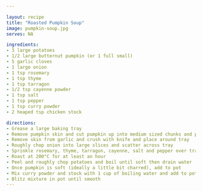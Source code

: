 ```yaml
---

layout: recipe
title: "Roasted Pumpkin Soup"
image: pumpkin-soup.jpg
serves: NA

ingredients:
- 3 large potatoes
- 1/2 large butternut pumpkin (or 1 full small)
- 5 garlic cloves
- 1 large onion
- 1 tsp rosemary
- 1 tsp thyme
- 1 tsp tarragon
- 1/2 tsp cayenne powder
- 1 tsp salt 
- 1 tsp pepper
- 1 tsp curry powder
- 2 heaped tsp chicken stock

directions:
- Grease a large baking tray
- Remove pumpkin skin and cut pumpkin up into medium sized chunks and place on baking tray 
- Remove skin from garlic and crush with knife and place around tray 
- Roughly chop onion into large slices and scatter across tray
- Sprinkle rosemary, thyme, tarragon, cayenne, salt and pepper over tray and add more oil
- Roast at 200°C for at least an hour
- Peel and roughly chop potatoes and boil until soft then drain water
- Once pumpkin is soft (ideally a little bit charred), add to pot 
- Mix curry powder and stock with 1 cup of boiling water and add to pot
- Blitz mixture in pot until smooth 
---
```


